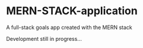 # MERN-STACK-application
A full-stack goals app created with the MERN stack

Development still in progress... 
